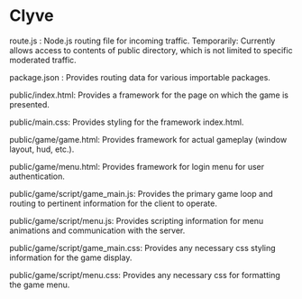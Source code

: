 # Clyve
route.js : Node.js routing file for incoming traffic. 
	Temporarily:
	Currently allows access to contents of public directory, which is not limited to specific moderated traffic.

package.json : Provides routing data for various importable packages.

public/index.html: Provides a framework for the page on which the game is presented.

public/main.css: Provides styling for the framework index.html.

public/game/game.html: Provides framework for actual gameplay (window layout, hud, etc.).

public/game/menu.html: Provides framework for login menu for user authentication.

public/game/script/game_main.js: Provides the primary game loop and routing to pertinent information for the client to operate.

public/game/script/menu.js: Provides scripting information for menu animations and communication with the server.

public/game/script/game_main.css: Provides any necessary css styling information for the game display.

public/game/script/menu.css: Provides any necessary css for formatting the game menu.
